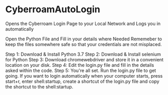 # CyberroamAutoLogin
Opens the Cyberroam Login Page to your Local Network and Logs you in automatically


Open the Python File and Fill in your details where Needed
Rememeber to keep the files somewhere safe so that your credentials are not misplaced.

Step 1: Download & Install Python 3.7
Step 2: Download & Install selenium for Python 
Step 3: Download chromewebdriver and store it in a convenient location on your disk.
Step 4: Edit the login.py file and fill in the details asked within the code.
Step 5: You're all set. Run the login.py file to get going. If you want to login automatically when your computer starts, press start+r, enter shell:startup, create a shortcut of the login.py file and copy the shortcut to the shell:startup.
